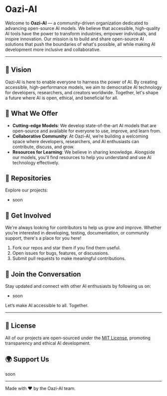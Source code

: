 # Oazi-AI

Welcome to **Oazi-AI** — a community-driven organization dedicated to advancing open-source AI models. We believe that accessible, high-quality AI tools have the power to transform industries, empower individuals, and inspire innovation. Our mission is to build and share open-source AI solutions that push the boundaries of what's possible, all while making AI development more inclusive and collaborative.

---

## 🌟 Vision

Oazi-AI is here to enable everyone to harness the power of AI. By creating accessible, high-performance models, we aim to democratize AI technology for developers, researchers, and creators worldwide. Together, let's shape a future where AI is open, ethical, and beneficial for all.

## 🚀 What We Offer

- **Cutting-edge Models**: We develop state-of-the-art AI models that are open-source and available for everyone to use, improve, and learn from.
- **Collaborative Community**: At Oazi-AI, we’re building a welcoming space where developers, researchers, and AI enthusiasts can contribute, discuss, and grow.
- **Resources for Learning**: We believe in sharing knowledge. Alongside our models, you'll find resources to help you understand and use AI technology effectively.

## 📂 Repositories

Explore our projects:
- soon

## 🤝 Get Involved

We're always looking for contributors to help us grow and improve. Whether you’re interested in developing, testing, documentation, or community support, there's a place for you here!

1. Fork our repos and star them if you find them useful.
2. Open issues for bugs, features, or discussions.
3. Submit pull requests to make meaningful contributions.

## 💬 Join the Conversation

Stay updated and connect with other AI enthusiasts by following us on:
- soon

Let’s make AI accessible to all. Together.

---

## 📜 License

All of our projects are open-sourced under the [MIT License](LICENSE), promoting transparency and ethical AI development.

## 🌍 Support Us

soon

---

Made with ❤️ by the Oazi-AI team.

